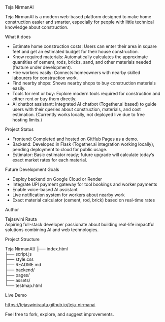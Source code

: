 Teja NirmanAI

Teja NirmanAI is a modern web-based platform designed to make home construction easier and smarter, especially for people with little technical knowledge about construction.

What it does

- Estimate home construction costs: Users can enter their area in square feet and get an estimated budget for their house construction.
- Know required materials: Automatically calculates the approximate quantities of cement, rods, bricks, sand, and other materials needed (feature under development).
- Hire workers easily: Connects homeowners with nearby skilled labourers for construction work.
- Find nearby shops: Shows nearby shops to buy construction materials easily.
- Tools for rent or buy: Explore modern tools required for construction and either rent or buy them directly.
- AI chatbot assistant: Integrated AI chatbot (Together.ai based) to guide users with their queries about construction, materials, and cost estimation. (Currently works locally, not deployed live due to free hosting limits.)

Project Status

- Frontend: Completed and hosted on GitHub Pages as a demo.
- Backend: Developed in Flask (Together.ai integration working locally), pending deployment to cloud for public usage.
- Estimator: Basic estimator ready; future upgrade will calculate today’s exact market rates for each material.

Future Development Goals

- Deploy backend on Google Cloud or Render
- Integrate UPI payment gateway for tool bookings and worker payments
- Enable voice-based AI assistant
- Live notification system for workers about nearby work
- Exact material calculator (cement, rod, brick) based on real-time rates

Author

Tejaswini Rauta  
Aspiring full-stack developer passionate about building real-life impactful solutions combining AI and web technologies.

Project Structure

Teja NirmanAI/
├── index.html  
├── script.js  
├── style.css  
├── README.md  
├── backend/  
├── pages/  
├── assets/  
└── testmap.html

Live Demo

https://tejaswinirauta.github.io/teja-nirmanai

Feel free to fork, explore, and suggest improvements.

